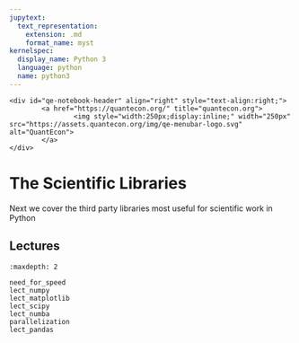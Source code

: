 ```yaml
---
jupytext:
  text_representation:
    extension: .md
    format_name: myst
kernelspec:
  display_name: Python 3
  language: python
  name: python3
---
```


```{raw} html
<div id="qe-notebook-header" align="right" style="text-align:right;">
        <a href="https://quantecon.org/" title="quantecon.org">
                <img style="width:250px;display:inline;" width="250px" src="https://assets.quantecon.org/img/qe-menubar-logo.svg" alt="QuantEcon">
        </a>
</div>
```

# The Scientific Libraries

Next we cover the third party libraries most useful for scientific work in Python

## Lectures

```{toctree}
:maxdepth: 2

need_for_speed
lect_numpy
lect_matplotlib
lect_scipy
lect_numba
parallelization
lect_pandas
```

